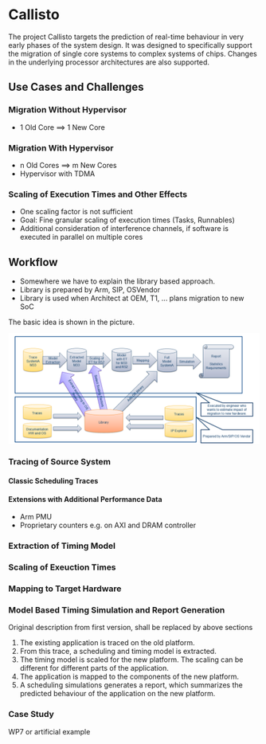 # Callisto

The project Callisto targets the prediction of real-time behaviour in very early 
phases of the system design. It was designed to specifically support the migration of 
single core systems to complex systems of chips. Changes in the underlying processor architectures are also supported.

## Use Cases and Challenges

### Migration Without Hypervisor
* 1 Old Core ==> 1 New Core

### Migration With Hypervisor
* n Old Cores ==> m New Cores
* Hypervisor with TDMA

### Scaling of Execution Times and Other Effects
* One scaling factor is not sufficient
* Goal: Fine granular scaling of execution times (Tasks, Runnables)
* Additional consideration of interference channels, if software is executed in parallel on multiple cores

## Workflow

* Somewhere we have to explain the library based approach.
* Library is prepared by Arm, SIP, OSVendor
* Library is used when Architect at OEM, T1, ... plans migration to new SoC

The basic idea is shown in the picture.

![The workflow](images/workflow.png)

### Tracing of Source System

#### Classic Scheduling Traces

#### Extensions with Additional Performance Data
* Arm PMU
* Proprietary counters e.g. on AXI and DRAM controller

### Extraction of Timing Model


### Scaling of Exeuction Times

### Mapping to Target Hardware

### Model Based Timing Simulation and Report Generation

Original description from first version, shall be replaced by above sections
1. The existing application is traced on the old platform.
2. From this trace, a scheduling and timing model is extracted.
3. The timing model is scaled for the new platform. The scaling can be different for 
   different parts of the application.
4. The application is mapped to the components of the new platform.
5. A scheduling simulations generates a report, which summarizes the predicted behaviour 
   of the application on the new platform.


### Case Study
WP7 or artificial example
